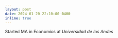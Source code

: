 ```yaml
---
layout: post
date: 2024-01-20 22:10:00-0400
inline: true
---
```


Started MA in Economics at *Universidad de los Andes*
